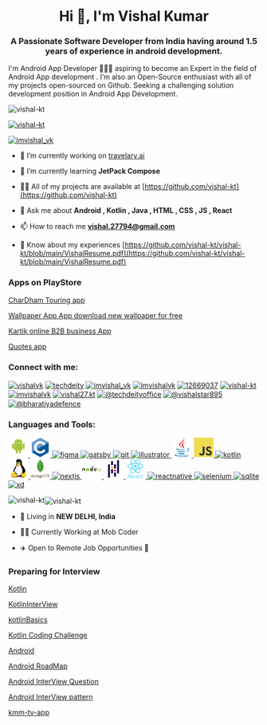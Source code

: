 <h1 align="center">Hi 👋, I'm Vishal Kumar</h1>
<h3 align="center">A Passionate Software Developer from India having around 1.5 years of experience in android development.</h3>

I'm  Android  App Developer 👨🏻‍💻 aspiring to become an Expert in the field of Android App  development . I’m also an Open-Source enthusiast with all of my projects open-sourced on Github. Seeking a challenging solution development position in Android App Development. 

<p align="left"> <img src="https://komarev.com/ghpvc/?username=vishal-kt&label=Profile%20views&color=0e75b6&style=flat" alt="vishal-kt" /> </p>

<p align="left"> <a href="https://github.com/ryo-ma/github-profile-trophy"><img src="https://github-profile-trophy.vercel.app/?username=vishal-kt" alt="vishal-kt" /></a> </p>

<p align="left"> <a href="https://twitter.com/imvishal_vk" target="blank"><img src="https://img.shields.io/twitter/follow/imvishal_vk?logo=twitter&style=for-the-badge" alt="imvishal_vk" /></a> </p>

- 🔭 I’m currently working on [travelary.ai](https://github.com/vishal-kt/travelary.ai/)

- 🌱 I’m currently learning **JetPack Compose**

- 👨‍💻 All of my projects are available at [https://github.com/vishal-kt](https://github.com/vishal-kt)

- 💬 Ask me about **Android , Kotlin , Java , HTML , CSS , JS , React**

- 📫 How to reach me **vishal.27794@gmail.com**

- 📄 Know about my experiences [https://github.com/vishal-kt/vishal-kt/blob/main/VishalResume.pdf](https://github.com/vishal-kt/vishal-kt/blob/main/VishalResume.pdf)

<h3> Apps on PlayStore </h3>

[CharDham Touring app](https://play.google.com/store/apps/details?id=in.chardham.chardhamtour&hl=en_IN&gl=US)

[Wallpaper App App download new wallpaper for free](https://play.google.com/store/apps/details?id=net.xnano.android.dynamicwallpapers.paid&hl=en_IN&gl=US)

[Kartik online B2B business App](https://play.google.com/store/apps/details?id=com.kartikonlinewholeseller)

[Quotes app](https://play.google.com/store/apps/details?id=com.positive.quotesimages)


<h3 align="left">Connect with me:</h3>
<p align="left">
<a href="https://codepen.io/vishalvk" target="blank"><img align="center" src="https://raw.githubusercontent.com/rahuldkjain/github-profile-readme-generator/master/src/images/icons/Social/codepen.svg" alt="vishalvk" height="30" width="40" /></a>
<a href="https://dev.to/techdeity" target="blank"><img align="center" src="https://raw.githubusercontent.com/rahuldkjain/github-profile-readme-generator/master/src/images/icons/Social/devto.svg" alt="techdeity" height="30" width="40" /></a>
<a href="https://twitter.com/imvishal_vk" target="blank"><img align="center" src="https://raw.githubusercontent.com/rahuldkjain/github-profile-readme-generator/master/src/images/icons/Social/twitter.svg" alt="imvishal_vk" height="30" width="40" /></a>
<a href="https://linkedin.com/in/imvishalvk" target="blank"><img align="center" src="https://raw.githubusercontent.com/rahuldkjain/github-profile-readme-generator/master/src/images/icons/Social/linked-in-alt.svg" alt="imvishalvk" height="30" width="40" /></a>
<a href="https://stackoverflow.com/users/12669037" target="blank"><img align="center" src="https://raw.githubusercontent.com/rahuldkjain/github-profile-readme-generator/master/src/images/icons/Social/stack-overflow.svg" alt="12669037" height="30" width="40" /></a>
<a href="https://codesandbox.com/vishal-kt" target="blank"><img align="center" src="https://raw.githubusercontent.com/rahuldkjain/github-profile-readme-generator/master/src/images/icons/Social/codesandbox.svg" alt="vishal-kt" height="30" width="40" /></a>
<a href="https://fb.com/imvishalvk" target="blank"><img align="center" src="https://raw.githubusercontent.com/rahuldkjain/github-profile-readme-generator/master/src/images/icons/Social/facebook.svg" alt="imvishalvk" height="30" width="40" /></a>
<a href="https://instagram.com/vishal27.kt" target="blank"><img align="center" src="https://raw.githubusercontent.com/rahuldkjain/github-profile-readme-generator/master/src/images/icons/Social/instagram.svg" alt="vishal27.kt" height="30" width="40" /></a>
<a href="https://hashnode.com/@techdeityoffice" target="blank"><img align="center" src="https://raw.githubusercontent.com/rahuldkjain/github-profile-readme-generator/master/src/images/icons/Social/hashnode.svg" alt="@techdeityoffice" height="30" width="40" /></a>
<a href="https://medium.com/@vishalstar895" target="blank"><img align="center" src="https://raw.githubusercontent.com/rahuldkjain/github-profile-readme-generator/master/src/images/icons/Social/medium.svg" alt="@vishalstar895" height="30" width="40" /></a>
<a href="https://www.youtube.com/c/@bharatiyadefence" target="blank"><img align="center" src="https://raw.githubusercontent.com/rahuldkjain/github-profile-readme-generator/master/src/images/icons/Social/youtube.svg" alt="@bharatiyadefence" height="30" width="40" /></a>
</p>

<h3 align="left">Languages and Tools:</h3>
<p align="left"> <a href="https://developer.android.com" target="_blank" rel="noreferrer"> <img src="https://raw.githubusercontent.com/devicons/devicon/master/icons/android/android-original-wordmark.svg" alt="android" width="40" height="40"/> </a> <a href="https://www.cprogramming.com/" target="_blank" rel="noreferrer"> <img src="https://raw.githubusercontent.com/devicons/devicon/master/icons/c/c-original.svg" alt="c" width="40" height="40"/> </a> <a href="https://www.figma.com/" target="_blank" rel="noreferrer"> <img src="https://www.vectorlogo.zone/logos/figma/figma-icon.svg" alt="figma" width="40" height="40"/> </a> <a href="https://www.gatsbyjs.com/" target="_blank" rel="noreferrer"> <img src="https://www.vectorlogo.zone/logos/gatsbyjs/gatsbyjs-icon.svg" alt="gatsby" width="40" height="40"/> </a> <a href="https://git-scm.com/" target="_blank" rel="noreferrer"> <img src="https://www.vectorlogo.zone/logos/git-scm/git-scm-icon.svg" alt="git" width="40" height="40"/> </a> <a href="https://www.adobe.com/in/products/illustrator.html" target="_blank" rel="noreferrer"> <img src="https://www.vectorlogo.zone/logos/adobe_illustrator/adobe_illustrator-icon.svg" alt="illustrator" width="40" height="40"/> </a> <a href="https://www.java.com" target="_blank" rel="noreferrer"> <img src="https://raw.githubusercontent.com/devicons/devicon/master/icons/java/java-original.svg" alt="java" width="40" height="40"/> </a> <a href="https://developer.mozilla.org/en-US/docs/Web/JavaScript" target="_blank" rel="noreferrer"> <img src="https://raw.githubusercontent.com/devicons/devicon/master/icons/javascript/javascript-original.svg" alt="javascript" width="40" height="40"/> </a> <a href="https://kotlinlang.org" target="_blank" rel="noreferrer"> <img src="https://www.vectorlogo.zone/logos/kotlinlang/kotlinlang-icon.svg" alt="kotlin" width="40" height="40"/> </a> <a href="https://www.linux.org/" target="_blank" rel="noreferrer"> <img src="https://raw.githubusercontent.com/devicons/devicon/master/icons/linux/linux-original.svg" alt="linux" width="40" height="40"/> </a> <a href="https://www.mongodb.com/" target="_blank" rel="noreferrer"> <img src="https://raw.githubusercontent.com/devicons/devicon/master/icons/mongodb/mongodb-original-wordmark.svg" alt="mongodb" width="40" height="40"/> </a> <a href="https://nextjs.org/" target="_blank" rel="noreferrer"> <img src="https://cdn.worldvectorlogo.com/logos/nextjs-2.svg" alt="nextjs" width="40" height="40"/> </a> <a href="https://nodejs.org" target="_blank" rel="noreferrer"> <img src="https://raw.githubusercontent.com/devicons/devicon/master/icons/nodejs/nodejs-original-wordmark.svg" alt="nodejs" width="40" height="40"/> </a> <a href="https://pandas.pydata.org/" target="_blank" rel="noreferrer"> <img src="https://raw.githubusercontent.com/devicons/devicon/2ae2a900d2f041da66e950e4d48052658d850630/icons/pandas/pandas-original.svg" alt="pandas" width="40" height="40"/> </a> <a href="https://reactjs.org/" target="_blank" rel="noreferrer"> <img src="https://raw.githubusercontent.com/devicons/devicon/master/icons/react/react-original-wordmark.svg" alt="react" width="40" height="40"/> </a> <a href="https://reactnative.dev/" target="_blank" rel="noreferrer"> <img src="https://reactnative.dev/img/header_logo.svg" alt="reactnative" width="40" height="40"/> </a> <a href="https://www.selenium.dev" target="_blank" rel="noreferrer"> <img src="https://raw.githubusercontent.com/detain/svg-logos/780f25886640cef088af994181646db2f6b1a3f8/svg/selenium-logo.svg" alt="selenium" width="40" height="40"/> </a> <a href="https://www.sqlite.org/" target="_blank" rel="noreferrer"> <img src="https://www.vectorlogo.zone/logos/sqlite/sqlite-icon.svg" alt="sqlite" width="40" height="40"/> </a> <a href="https://www.adobe.com/products/xd.html" target="_blank" rel="noreferrer"> <img src="https://cdn.worldvectorlogo.com/logos/adobe-xd.svg" alt="xd" width="40" height="40"/> </a> </p>

<p><img align="left" src="https://github-readme-stats.vercel.app/api/top-langs?username=vishal-kt&show_icons=true&locale=en&layout=compact&hide=HTML" alt="vishal-kt" /></p>



<p><img align="center" src="https://github-readme-streak-stats.herokuapp.com/?user=vishal-kt&" alt="vishal-kt" /></p>


- 🗼 Living in **NEW DELHI, India**

- 👨‍💻 Currently Working at Mob Coder
- ✈️ Open to Remote Job Opportunities 🍻

  

<h3>Preparing for Interview</h3>

[Kotlin](https://gist.github.com/paulfranco/4453383cc6df064d03087ce7aa5a0c8c)

[KotlinInterView](https://github.com/vamsitallapudi/Android-Interview-Questions-And-Answers/blob/master/kotlin/README.md)

[kotlinBasics](https://github.com/Devinterview-io/kotlin-interview-questions)

[Kotlin Coding Challenge](https://github.com/igorwojda/kotlin-coding-challenges)

[Android](https://github.com/vishal-kt/Android-Interview-Question)

[Android RoadMap](https://github.com/amitshekhariitbhu/android-developer-roadmap) 

[Android InterView Question](https://github.com/amitshekhariitbhu/android-interview-questions) 

[Android InterView pattern](https://github.com/hellosagar/android-interview-questions)

[kmm-tv-app](https://github.com/omkar-tenkale/tv-maniac-kmm)


<p><img align="center" src="https://github-readme-activity-graph.vercel.app/graph?username=vishal-kt&" alt="vishal-kt /></p>










